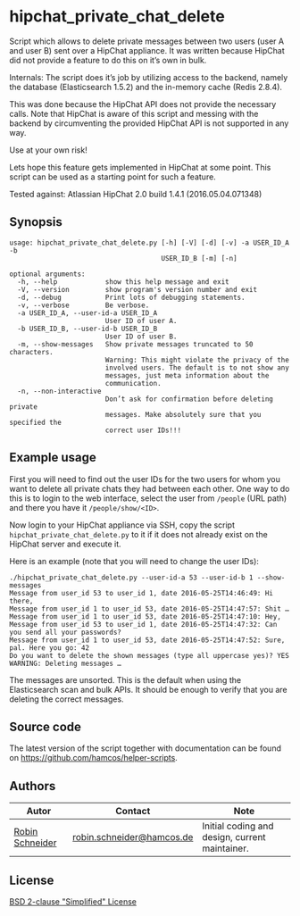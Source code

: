 # hipchat_private_chat_delete

Script which allows to delete private messages between two users (user A and
user B) sent over a HipChat appliance.
It was written because HipChat did not provide a feature to do this on
it’s own in bulk.

Internals:
The script does it’s job by utilizing access to the backend, namely the
database (Elasticsearch 1.5.2) and the in-memory cache (Redis 2.8.4).

This was done because the HipChat API does not provide the necessary calls.
Note that HipChat is aware of this script and messing with the backend by
circumventing the provided HipChat API is not supported in any way.

Use at your own risk!

Lets hope this feature gets implemented in HipChat at some point.
This script can be used as a starting point for such a feature.

Tested against: Atlassian HipChat 2.0 build 1.4.1 (2016.05.04.071348)

## Synopsis

```
usage: hipchat_private_chat_delete.py [-h] [-V] [-d] [-v] -a USER_ID_A -b
                                      USER_ID_B [-m] [-n]

optional arguments:
  -h, --help            show this help message and exit
  -V, --version         show program's version number and exit
  -d, --debug           Print lots of debugging statements.
  -v, --verbose         Be verbose.
  -a USER_ID_A, --user-id-a USER_ID_A
                        User ID of user A.
  -b USER_ID_B, --user-id-b USER_ID_B
                        User ID of user B.
  -m, --show-messages   Show private messages truncated to 50 characters.
                        Warning: This might violate the privacy of the
                        involved users. The default is to not show any
                        messages, just meta information about the
                        communication.
  -n, --non-interactive
                        Don’t ask for confirmation before deleting private
                        messages. Make absolutely sure that you specified the
                        correct user IDs!!!
```

## Example usage

First you will need to find out the user IDs for the two users for whom you want to delete all private chats they had between each other. One way to do this is to login to the web interface, select the user from `/people` (URL path) and there you have it `/people/show/<ID>`.

Now login to your HipChat appliance via SSH, copy the script `hipchat_private_chat_delete.py` to it if it does not already exist on the HipChat server and execute it.

Here is an example (note that you will need to change the user IDs):

```
./hipchat_private_chat_delete.py --user-id-a 53 --user-id-b 1 --show-messages
Message from user_id 53 to user_id 1, date 2016-05-25T14:46:49: Hi there,
Message from user_id 1 to user_id 53, date 2016-05-25T14:47:57: Shit …
Message from user_id 1 to user_id 53, date 2016-05-25T14:47:10: Hey,
Message from user_id 53 to user_id 1, date 2016-05-25T14:47:32: Can you send all your passwords?
Message from user_id 1 to user_id 53, date 2016-05-25T14:47:52: Sure, pal. Here you go: 42
Do you want to delete the shown messages (type all uppercase yes)? YES
WARNING: Deleting messages …
```

The messages are unsorted. This is the default when using the Elasticsearch scan and bulk APIs. It should be enough to verify that you are deleting the correct messages.

## Source code

The latest version of the script together with documentation can be found on https://github.com/hamcos/helper-scripts.

## Authors

Autor                                      | Contact                     | Note
-------------                              | -------------               | -------------
[Robin Schneider](https://github.com/ypid) | <robin.schneider@hamcos.de> | Initial coding and design, current maintainer.

## License

[BSD 2-clause "Simplified" License](https://spdx.org/licenses/BSD-2-Clause.html)
